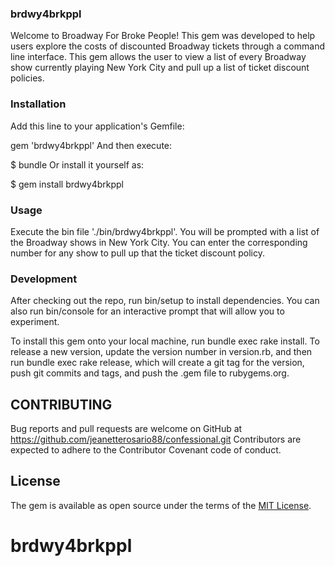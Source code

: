 ### brdwy4brkppl
Welcome to Broadway For Broke People! This gem was developed to help users explore the costs of discounted Broadway tickets through a command line interface. This gem allows the user to view a list of every Broadway show currently playing New York City and pull up a list of ticket discount policies.

### Installation
Add this line to your application's Gemfile:

gem 'brdwy4brkppl'
And then execute:

$ bundle
Or install it yourself as:

$ gem install brdwy4brkppl

### Usage
Execute the bin file './bin/brdwy4brkppl'. You will be prompted with a list of the Broadway shows in New York City. You can enter the corresponding number for any show to pull up that the ticket discount policy.

### Development
After checking out the repo, run bin/setup to install dependencies. You can also run bin/console for an interactive prompt that will allow you to experiment.

To install this gem onto your local machine, run bundle exec rake install. To release a new version, update the version number in version.rb, and then run bundle exec rake release, which will create a git tag for the version, push git commits and tags, and push the .gem file to rubygems.org.

## CONTRIBUTING

Bug reports and pull requests are welcome on GitHub at https://github.com/jeanetterosario88/confessional.git Contributors are expected to adhere to the Contributor Covenant code of conduct.

## License

The gem is available as open source under the terms of the [MIT License](https://opensource.org/licenses/MIT).

# brdwy4brkppl
